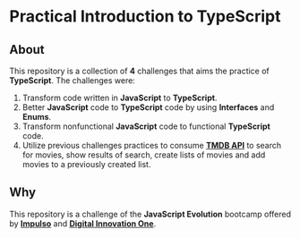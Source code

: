 [Impulso]: https://impulso.work/
[Digital Innovation One]: https://www.dio.me/en
[TMDB API]: https://www.themoviedb.org/documentation/api
[desafios]: https://github.com/gccunha015/dio-impulso-javascript_evolution-modulo_3-desafio_de_projeto/tree/main/desafios

# Practical Introduction to TypeScript
## About
This repository is a collection of **4** challenges that aims the practice of **TypeScript**. The challenges were:
1. Transform code written in **JavaScript** to **TypeScript**.
2. Better **JavaScript** code to **TypeScript** code by using **Interfaces** and **Enums**.
3. Transform nonfunctional **JavaScript** code to functional **TypeScript** code.
4. Utilize previous challenges practices to consume **[TMDB API]** to
search for movies, show results of search, create lists of movies and add movies to a previously created list.

## Why
This repository is a challenge of the **JavaScript Evolution** bootcamp offered by **[Impulso]** and **[Digital Innovation One]**.
